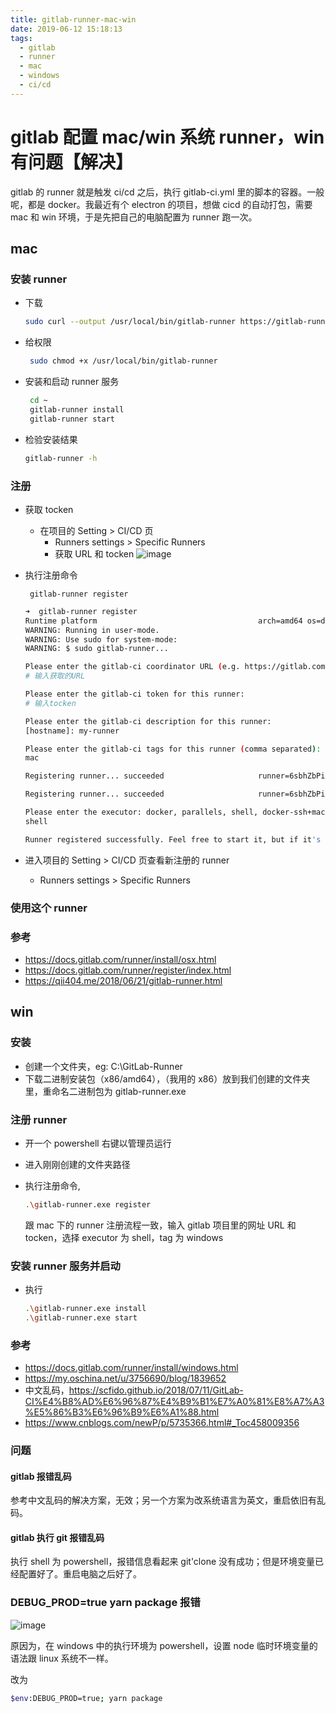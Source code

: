 ```yaml
---
title: gitlab-runner-mac-win
date: 2019-06-12 15:18:13
tags:
  - gitlab
  - runner
  - mac
  - windows
  - ci/cd
---
```


# gitlab 配置 mac/win 系统 runner，win 有问题【解决】

gitlab 的 runner 就是触发 ci/cd 之后，执行 gitlab-ci.yml 里的脚本的容器。一般呢，都是 docker。我最近有个 electron 的项目，想做 cicd 的自动打包，需要 mac 和 win 环境，于是先把自己的电脑配置为 runner 跑一次。

<!-- more -->

## mac

### 安装 runner

- 下载

  ```bash
  sudo curl --output /usr/local/bin/gitlab-runner https://gitlab-runner-downloads.s3.amazonaws.com/latest/binaries/gitlab-runner-darwin-amd64
  ```

- 给权限

  ```bash
   sudo chmod +x /usr/local/bin/gitlab-runner
  ```

- 安装和启动 runner 服务

  ```bash
   cd ~
   gitlab-runner install
   gitlab-runner start
  ```

- 检验安装结果
  
  ```bash
  gitlab-runner -h
  ```

### 注册

- 获取 tocken
  - 在项目的 Setting > CI/CD 页
    - Runners settings > Specific Runners
    - 获取 URL 和 tocken
      ![image](https://note.youdao.com/yws/api/personal/file/WEB8e12e879cab34af525fcf198740e0471?method=download&shareKey=f6e3fd5c4ec3aa196c28d2d0cb2caa0e)
- 执行注册命令

  ```
   gitlab-runner register
  ```

  ```bash
  ➜  gitlab-runner register
  Runtime platform                                    arch=amd64 os=darwin pid=68127 revision=ac2a293c version=11.11.2
  WARNING: Running in user-mode.
  WARNING: Use sudo for system-mode:
  WARNING: $ sudo gitlab-runner...

  Please enter the gitlab-ci coordinator URL (e.g. https://gitlab.com/):
  # 输入获取的URL

  Please enter the gitlab-ci token for this runner:
  # 输入tocken

  Please enter the gitlab-ci description for this runner:
  [hostname]: my-runner

  Please enter the gitlab-ci tags for this runner (comma separated):
  mac

  Registering runner... succeeded                     runner=6sbhZbPi

  Registering runner... succeeded                     runner=6sbhZbPi

  Please enter the executor: docker, parallels, shell, docker-ssh+machine, kubernetes, docker-ssh, ssh, virtualbox, docker+machine:
  shell

  Runner registered successfully. Feel free to start it, but if it's running already the config should be automatically reloaded!
  ```

- 进入项目的 Setting > CI/CD 页查看新注册的 runner
  - Runners settings > Specific Runners

### 使用这个 runner

### 参考

- https://docs.gitlab.com/runner/install/osx.html
- https://docs.gitlab.com/runner/register/index.html
- https://qii404.me/2018/06/21/gitlab-runner.html

## win

### 安装

- 创建一个文件夹，eg: C:\GitLab-Runner
- 下载二进制安装包（x86/amd64），（我用的 x86）放到我们创建的文件夹里，重命名二进制包为 gitlab-runner.exe

### 注册 runner

- 开一个 powershell 右键以管理员运行
- 进入刚刚创建的文件夹路径
- 执行注册命令,

  ```bash
  .\gitlab-runner.exe register

  ```

  跟 mac 下的 runner 注册流程一致，输入 gitlab 项目里的网址 URL 和 tocken，选择 executor 为 shell，tag 为 windows

### 安装 runner 服务并启动

- 执行

  ```bash
  .\gitlab-runner.exe install
  .\gitlab-runner.exe start
  ```

### 参考

- https://docs.gitlab.com/runner/install/windows.html
- https://my.oschina.net/u/3756690/blog/1839652
- 中文乱码，https://scfido.github.io/2018/07/11/GitLab-CI%E4%B8%AD%E6%96%87%E4%B9%B1%E7%A0%81%E8%A7%A3%E5%86%B3%E6%96%B9%E6%A1%88.html
- https://www.cnblogs.com/newP/p/5735366.html#_Toc458009356

### 问题

#### gitlab 报错乱码

参考中文乱码的解决方案，无效；另一个方案为改系统语言为英文，重启依旧有乱码。

#### gitlab 执行 git 报错乱码

执行 shell 为 powershell，报错信息看起来 git'clone 没有成功；但是环境变量已经配置好了。重启电脑之后好了。

### DEBUG_PROD=true yarn package 报错

![image](https://note.youdao.com/yws/api/personal/file/WEBd64bf2d2205c2cc6921f9146b86e3c1e?method=download&shareKey=3c5e8a856839fc8b03a359875be9bf67)

原因为，在 windows 中的执行环境为 powershell，设置 node 临时环境变量的语法跟 linux 系统不一样。

改为

```bash
$env:DEBUG_PROD=true; yarn package
```
